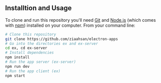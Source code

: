 ## Installtion and Usage

To clone and run this repository you'll need [Git](https://git-scm.com) and [Node.js](https://nodejs.org/en/download/) (which comes with [npm](http://npmjs.com)) installed on your computer. From your command line:

```bash
# Clone this repository
git clone https://github.com/ziaahsan/electron-apps
# Go into the directories ex and ex-server
cd ex, cd ex-server
# Install dependencies
npm install
# Run the app server (ex-server)
npm run dev
# Run the app client (ex)
npm start
```